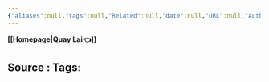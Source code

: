 ```yaml
---
{"aliases":null,"tags":null,"Related":null,"date":null,"URL":null,"Author":null,"dg-publish":true,"image":null,"permalink":"/Book_ Reading 2024/TỐT HƠN 1% MỖI NGÀY/","dgPassFrontmatter":true,"noteIcon":"2","created":"2024-01-23T12:17:47.081+07:00","updated":"2024-01-23T12:17:58.550+07:00"}
---
```


**[[Homepage\|Quay Lại👈]]**

Source : 
Tags: 
---
